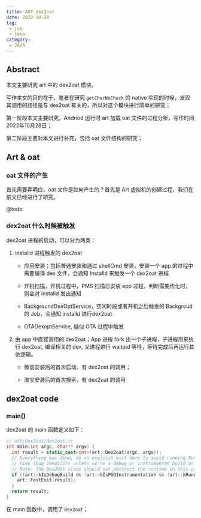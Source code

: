 ```yaml
---
title: ART dex2oat
date: 2022-10-28
tag:
 - jvm
 - java
category:
 - JAVA
---
```


## Abstract

本文主要研究 art 中的 dex2oat 模块。

写作本文的目的在于，笔者在研究 `getCharNoCheck` 的 native 实现的时候，发现其调用的路径是与 dex2oat 有关的，所以对这个模块进行简单的研究；

第一阶段本文主要研究，Andriod 运行时 art 加载 oat 文件的过程分析，写作时间2022年10月28日；

第二阶段主要对本文进行补充，包括 oat 文件结构的研究；

## Art & oat

### oat 文件的产生

首先需要弄明白，oat 文件是如何产生的？首先是 Art 虚拟机的创建过程，我们在前文已经进行了研究。

@todo



### dex2oat 什么时候被触发

dex2oat 进程的启动，可以分为两类：

1. Installd 进程触发的 dex2oat

   - 应用安装；包括普通安装和通过 shellCmd 安装，安装一个 app 的过程中需要编译 dex 文件，会通知 Installd 来触发一个 dex2oat 进程

   - 开机扫描，开机过程中，PMS 扫描已安装 app 过程，判断需要优化时，则会对 installd 发出通知

   - BackgroundDexOptService，空闲时段或者开机之后触发的 Backgroud 的 Job，会通知 installd 进行dex2oat

   - OTADexoptService, 疑似 OTA 过程中触发

2. 由 app 中直接调用的 dex2oat；App 进程 fork 出一个子进程，子进程用来执行 dex2oat, 编译相关的 dex, 父进程进行 waitpid 等待，等待完成后再运行其他逻辑。

   - 微信安装后的首次启动，有 dex2oat 的调用；

   - 淘宝安装后的首次搜索，有 dex2oat 的调用

## dex2oat code

### main()

dex2oat 的 main 函数定义如下：

```cpp
// art/dex2oat/dex2oat.cc
int main(int argc, char** argv) {
  int result = static_cast<int>(art::Dex2oat(argc, argv));
  // Everything was done, do an explicit exit here to avoid running Runtime destructors that take
  // time (bug 10645725) unless we're a debug or instrumented build or running on a memory tool.
  // Note: The Dex2Oat class should not destruct the runtime in this case.
  if (!art::kIsDebugBuild && !art::kIsPGOInstrumentation && !art::kRunningOnMemoryTool) {
    art::FastExit(result);
  }
  return result;
}
```

在 main 函数中，调用了 `Dex2oat`；



[^1]: [dex2oat介绍](https://huanle19891345.github.io/en/android/art/1%E7%B1%BB%E7%BC%96%E8%AF%91/dex2oat%E4%BB%8B%E7%BB%8D/)

